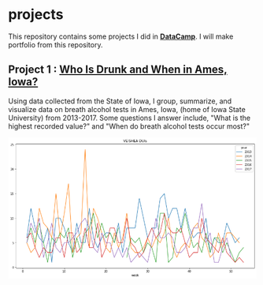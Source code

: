# projects
This repository contains some projects I did in [**DataCamp**](https://learn.datacamp.com/). I will make portfolio from this repository.

## Project 1 : [Who Is Drunk and When in Ames, Iowa?](https://github.com/thomaspanji/projects/blob/main/breath_alcohol_ames.ipynb)

Using data collected from the State of Iowa, I group, summarize, and visualize data on breath alcohol tests in Ames, Iowa, (home of Iowa State University) from 2013-2017. Some questions I answer include, "What is the highest recorded value?" and "When do breath alcohol tests occur most?"

![Frequency of breathalyzer tests by week in year](https://github.com/thomaspanji/projects/blob/main/images/DUI.png)
